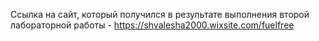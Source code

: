 Ссылка на сайт, который получился в результате выполнения второй лабораторной работы - <https://shvalesha2000.wixsite.com/fuelfree>
